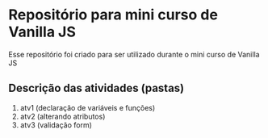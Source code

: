 # Repositório para mini curso de Vanilla JS
Esse repositório foi criado para ser utilizado durante o mini curso de Vanilla JS

## Descrição das atividades (pastas)
1. atv1 (declaração de variáveis e funções)
2. atv2 (alterando atributos)
3. atv3 (validação form)
